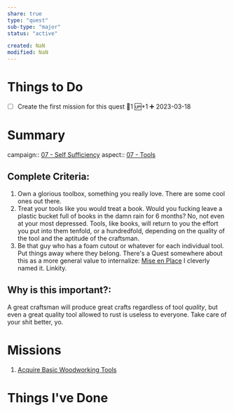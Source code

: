 ```yaml
---
share: true
type: "quest"
sub-type: "major"
status: "active"

created: NaN 
modified: NaN
---
```

 
 
# Things to Do
- [ ] Create the first mission for this quest 🥄1 🆙+1 ➕ 2023-03-18


# Summary
campaign:: [07 - Self Sufficiency](07%20-%20Self%20Sufficiency.md)
aspect:: [07 - Tools](07%20-%20Tools.md)

## Complete Criteria:
1. Own a glorious toolbox, something you really love. There are some cool ones out there.
2. Treat your tools like you would treat a book. Would you fucking leave a plastic bucket full of books in the damn rain for 6 months? No, not even at your most depressed. Tools, like books, will return to you the effort you put into them tenfold, or a hundredfold, depending on the quality of the tool and the aptitude of the craftsman. 
3. Be that guy who has a foam cutout or whatever for each individual tool. Put things away where they belong. There's a Quest somewhere about this as a more general value to internalize: [Mise en Place](../../02-%20Protection%20%F0%9F%9B%A1/01%20-%20Maintenance%20%F0%9F%A7%B9/Mise%20en%20Place.md) I cleverly named it. Linkity.

## Why is this important?:
A great craftsman will produce great crafts regardless of tool *quality*, but even a great quality tool allowed to rust is useless to everyone. Take care of your shit better, yo.

# Missions
1. [Acquire Basic Woodworking Tools](../../02-%20Protection%20%F0%9F%9B%A1/07-%20Construction%20%F0%9F%94%A8/Acquire%20Basic%20Woodworking%20Tools.md) 

# Things I've Done